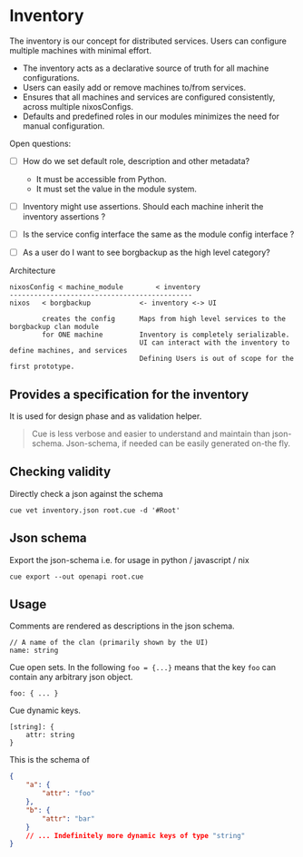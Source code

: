# Inventory

The inventory is our concept for distributed services. Users can configure multiple machines with minimal effort.

- The inventory acts as a declarative source of truth for all machine configurations.
- Users can easily add or remove machines to/from services.
- Ensures that all machines and services are configured consistently, across multiple nixosConfigs.
- Defaults and predefined roles in our modules minimizes the need for manual configuration.

Open questions:

- [ ] How do we set default role, description and other metadata?
  - It must be accessible from Python.
  - It must set the value in the module system.

- [ ] Inventory might use assertions. Should each machine inherit the inventory assertions ?

- [ ] Is the service config interface the same as the module config interface ?

- [ ] As a user do I want to see borgbackup as the high level category?


Architecture

```
nixosConfig < machine_module        < inventory
---------------------------------------------
nixos   < borgbackup            <- inventory <-> UI

        creates the config      Maps from high level services to the borgbackup clan module
        for ONE machine         Inventory is completely serializable.
                                UI can interact with the inventory to define machines, and services
                                Defining Users is out of scope for the first prototype.
```

## Provides a specification for the inventory

It is used for design phase and as validation helper.

> Cue is less verbose and easier to understand and maintain than json-schema.
> Json-schema, if needed can be easily generated on-the fly.

## Checking validity

Directly check a json against the schema

`cue vet inventory.json root.cue -d '#Root'`

## Json schema

Export the json-schema i.e. for usage in python / javascript / nix

`cue export --out openapi root.cue`

## Usage

Comments are rendered as descriptions in the json schema.

```cue
// A name of the clan (primarily shown by the UI)
name: string
```

Cue open sets. In the following `foo = {...}` means that the key `foo` can contain any arbitrary json object.

```cue
foo: { ... }
```

Cue dynamic keys.

```cue
[string]: {
    attr: string
}
```

This is the schema of

```json
{
    "a": {
        "attr": "foo"
    },
    "b": {
        "attr": "bar"
    }
    // ... Indefinitely more dynamic keys of type "string"
}
```
